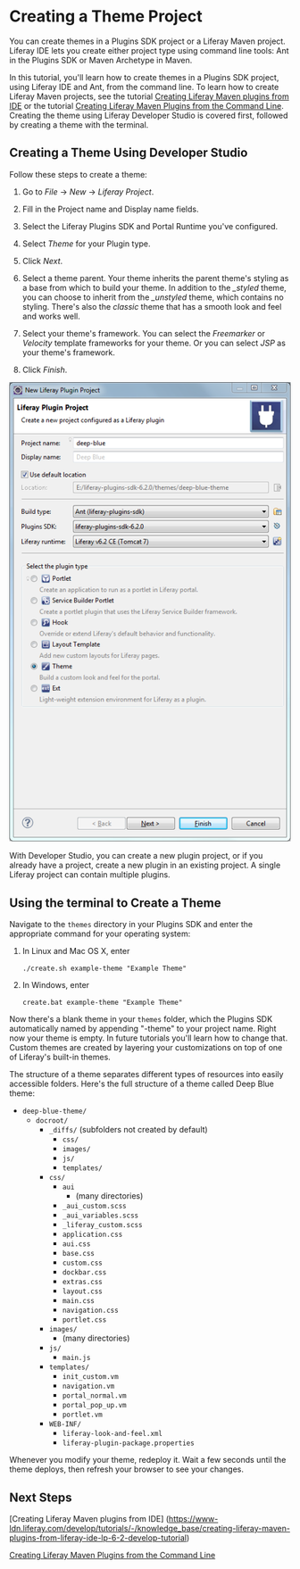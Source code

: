 # Creating a Theme Project

You can create themes in a Plugins SDK project or a Liferay Maven project.
Liferay IDE lets you create either project type using command line tools: Ant in 
the Plugins SDK or Maven Archetype in Maven. 

In this tutorial, you'll learn how to create themes in a Plugins SDK project,
using Liferay IDE and Ant, from the command line. To learn how to create Liferay 
Maven projects, see the tutorial [Creating Liferay Maven plugins from IDE](https://www-ldn.liferay.com/develop/tutorials/-/knowledge_base/creating-liferay-maven-plugins-from-liferay-ide-lp-6-2-develop-tutorial) 
or the tutorial [Creating Liferay Maven Plugins from the Command Line](https://www-ldn.liferay.com/develop/tutorials/-/knowledge_base/creating-liferay-maven-plugins-from-the-command-lin-lp-6-2-develop-tutorial). 
Creating the theme using Liferay Developer Studio is covered first, followed by 
creating a theme with the terminal. 

## Creating a Theme Using Developer Studio 

Follow these steps to create a theme:

1.  Go to *File* &rarr; *New* &rarr; *Liferay Project*. 

2.  Fill in the Project name and Display name fields.

3.  Select the Liferay Plugins SDK and Portal Runtime you've configured. 

4.  Select *Theme* for your Plugin type. 

5.  Click *Next*. 

6.  Select a theme parent. Your theme inherits the parent theme's styling as a
    base from which to build your theme. In addition to the *_styled* theme, you
    can choose to inherit from the *_unstyled* theme, which contains no styling.
    There's also the *classic* theme that has a smooth look and feel and works
    well. 

7.  Select your theme's framework. You can select the *Freemarker* or *Velocity*
    template frameworks for your theme. Or you can select *JSP* as your theme's
    framework. 

8.  Click *Finish*.

![Figure 1: Make sure to select the *Theme* plugin type for your theme.](../../images/theme-create-a-theme-project.png)

With Developer Studio, you can create a new plugin project, or if you already
have a project, create a new plugin in an existing project. A single Liferay
project can contain multiple plugins. 

## Using the terminal to Create a Theme

Navigate to the `themes` directory in your Plugins SDK and enter the appropriate 
command for your operating system:

1.  In Linux and Mac OS X, enter

        ./create.sh example-theme "Example Theme"

2.  In Windows, enter

        create.bat example-theme "Example Theme"

Now there's a blank theme in your `themes` folder, which the Plugins SDK
automatically named by appending "-theme" to your project name. Right now your
theme is empty. In future tutorials you'll learn how to change that. Custom 
themes are created by layering your customizations on top of one of Liferay's 
built-in themes. 

The structure of a theme separates different types of resources into easily
accessible folders. Here's the full structure of a theme called Deep Blue theme:

- `deep-blue-theme/`
    - `docroot/`
        - `_diffs/` (subfolders not created by default)
            - `css/`
            - `images/`
            - `js/`
            - `templates/`
        - `css/`
        	- `aui`
        		- (many directories)
        	- `_aui_custom.scss`
        	- `_aui_variables.scss`
        	- `_liferay_custom.scss`
            - `application.css`
            - `aui.css`
            - `base.css`
            - `custom.css`
            - `dockbar.css`
            - `extras.css`
            - `layout.css`
            - `main.css`
            - `navigation.css`
            - `portlet.css`
        - `images/`
            -   (many directories)
        - `js/`
            - `main.js`
        - `templates/`
            - `init_custom.vm`
            - `navigation.vm`
            - `portal_normal.vm`
            - `portal_pop_up.vm`
            - `portlet.vm`
        - `WEB-INF/`
        	- `liferay-look-and-feel.xml`
            - `liferay-plugin-package.properties`

Whenever you modify your theme, redeploy it. Wait a few seconds until the theme 
deploys, then refresh your browser to see your changes. 

## Next Steps

 [Creating Liferay Maven plugins from IDE] (https://www-ldn.liferay.com/develop/tutorials/-/knowledge_base/creating-liferay-maven-plugins-from-liferay-ide-lp-6-2-develop-tutorial)

 [Creating Liferay Maven Plugins from the Command Line](https://www-ldn.liferay.com/develop/tutorials/-/knowledge_base/creating-liferay-maven-plugins-from-the-command-lin-lp-6-2-develop-tutorial)

